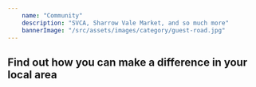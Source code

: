 ```yaml
---
    name: "Community"
    description: "SVCA, Sharrow Vale Market, and so much more"
    bannerImage: "/src/assets/images/category/guest-road.jpg"
---
```


## Find out how you can make a difference in your local area
